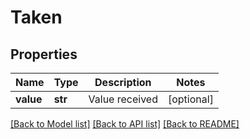 # Taken

## Properties
Name | Type | Description | Notes
------------ | ------------- | ------------- | -------------
**value** | **str** | Value received | [optional] 

[[Back to Model list]](../README.md#documentation-for-models) [[Back to API list]](../README.md#documentation-for-api-endpoints) [[Back to README]](../README.md)



